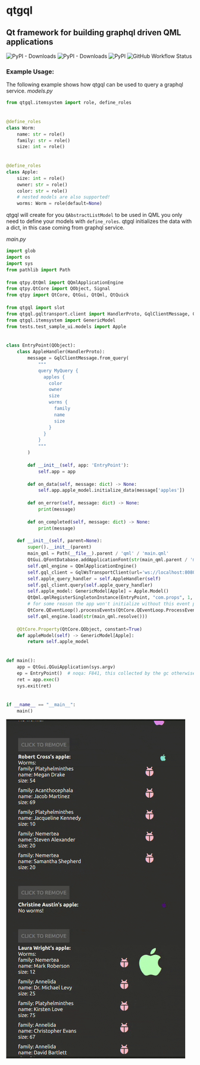 # qtgql
## Qt framework for building graphql driven QML applications
![PyPI - Downloads](https://img.shields.io/pypi/dm/qtgql)
![PyPI - Downloads](https://img.shields.io/pypi/dm/qtgql?style=for-the-badge)
![PyPI](https://img.shields.io/pypi/v/qtgql?style=for-the-badge)
![GitHub Workflow Status](https://img.shields.io/github/actions/workflow/status/nrbnlulu/qtgql/tests.yml?label=tests&style=for-the-badge)


### Example Usage:
The following example shows how qtgql can be used to query a graphql service.
*models.py*

```python
from qtgql.itemsystem import role, define_roles


@define_roles
class Worm:
    name: str = role()
    family: str = role()
    size: int = role()


@define_roles
class Apple:
    size: int = role()
    owner: str = role()
    color: str = role()
    # nested models are also supported!
    worms: Worm = role(default=None)
```
qtgql will create for you `QAbstractListModel` to be used in QML you only need to
define your models with `define_roles`.
qtgql initializes the data with a dict, in this case coming from graphql service.

*main.py*

```python
import glob
import os
import sys
from pathlib import Path

from qtpy.QtQml import QQmlApplicationEngine
from qtpy.QtCore import QObject, Signal
from qtpy import QtCore, QtGui, QtQml, QtQuick

from qtgql import slot
from qtgql.gqltransport.client import HandlerProto, GqlClientMessage, GqlWsTransportClient
from qtgql.itemsystem import GenericModel
from tests.test_sample_ui.models import Apple


class EntryPoint(QObject):
    class AppleHandler(HandlerProto):
        message = GqlClientMessage.from_query(
            """
            query MyQuery {
              apples {
                color
                owner
                size
                worms {
                  family
                  name
                  size
                }
              }
            }
            """
        )

        def __init__(self, app: 'EntryPoint'):
            self.app = app

        def on_data(self, message: dict) -> None:
            self.app.apple_model.initialize_data(message['apples'])

        def on_error(self, message: dict) -> None:
            print(message)

        def on_completed(self, message: dict) -> None:
            print(message)

    def __init__(self, parent=None):
        super().__init__(parent)
        main_qml = Path(__file__).parent / 'qml' / 'main.qml'
        QtGui.QFontDatabase.addApplicationFont(str(main_qml.parent / 'materialdesignicons-webfont.ttf'))
        self.qml_engine = QQmlApplicationEngine()
        self.gql_client = GqlWsTransportClient(url='ws://localhost:8080/graphql')
        self.apple_query_handler = self.AppleHandler(self)
        self.gql_client.query(self.apple_query_handler)
        self.apple_model: GenericModel[Apple] = Apple.Model()
        QtQml.qmlRegisterSingletonInstance(EntryPoint, "com.props", 1, 0, "EntryPoint", self)  # type: ignore
        # for some reason the app won't initialize without this event processing here.
        QtCore.QEventLoop().processEvents(QtCore.QEventLoop.ProcessEventsFlag.AllEvents, 1000)
        self.qml_engine.load(str(main_qml.resolve()))

    @QtCore.Property(QtCore.QObject, constant=True)
    def appleModel(self) -> GenericModel[Apple]:
        return self.apple_model


def main():
    app = QtGui.QGuiApplication(sys.argv)
    ep = EntryPoint()  # noqa: F841, this collected by the gc otherwise.
    ret = app.exec()
    sys.exit(ret)


if __name__ == "__main__":
    main()
```

![Example](assets/qtgql.gif)
